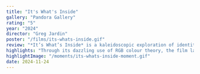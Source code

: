 ```yaml
---
title: "It's What's Inside"
gallery: "Pandora Gallery"
rating: "5"
year: "2024"
director: "Greg Jardin"
poster: "/films/its-whats-inside.gif"
review: "*It’s What’s Inside* is a kaleidoscopic exploration of identity, ethics, and the human condition, wrapped in a horror-whodunit that keeps you circling back for more. The Netflix film dives into the consequences of separating physical form from identity, a haunting reflection on modern developments in AI and biogenetics. The central question — what remains of “you” when your physical form no longer anchors your identity — calls to mind *The Matrix* and *Black Mirror* episodes like “San Junipero”, which interrogate the intersection of consciousness and body."
highlights: "Through its dazzling use of RGB colour theory, the film layers its story visually, using shifting filters to reveal how characters see each other and themselves — a subtle but striking commentary on the fractured ways we perceive identity. In the end, the protagonist is left asking whether they can still claim to be the same person after such a profound transformation. With its philosophical depth and striking visual style, *It's What's Inside* ultimately asks: what does it mean to be human when identity becomes fluid, fragmented, and even optional?"
highlightImage: "/moments/its-whats-inside-moment.gif"
date: 2024-11-24
---
```


